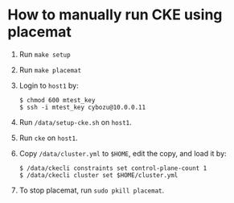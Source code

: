 How to manually run CKE using placemat
======================================

1. Run `make setup`
2. Run `make placemat`
3. Login to `host1` by:

    ```console
    $ chmod 600 mtest_key
    $ ssh -i mtest_key cybozu@10.0.0.11
    ```

4. Run `/data/setup-cke.sh` on `host1`.
5. Run `cke` on `host1`.
6. Copy `/data/cluster.yml` to `$HOME`, edit the copy, and load it by:

    ```console
    $ /data/ckecli constraints set control-plane-count 1
    $ /data/ckecli cluster set $HOME/cluster.yml
    ```

7. To stop placemat, run `sudo pkill placemat`.
